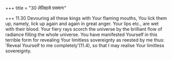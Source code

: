 +++
title = "30 लेलिह्यसे ग्रसमानः"

+++
11.30 Devouring all these kings with Your flaming mouths, You lick them
up, namely, lick up again and again in great anger. Your lips etc., are
wet with their blood. Your fiery rays scorch the universe by the
brilliant flow of radiance filling the whole universe. You have
manifested Yourself in this terrible form for revealing Your limitless
sovereignty as reested by me thus: 'Reveal Yourself to me
completely'(11.4), so that I may realise Your limitless sovereignty.
